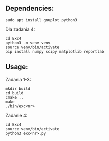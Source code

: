 Dependencies:
---
```
sudo apt install gnuplot python3
```
Dla zadania 4:
```
cd Exc4
python3 -m venv venv
source venv/bin/activate
pip install numpy scipy matplotlib reportlab
```

Usage:
---
Zadania 1-3:
```
mkdir build
cd build
cmake ..
make
./bin/exc<nr>
```
Zadanie 4:
```
cd Exc4
source venv/bin/activate
python3 exc<nr>.py
```
